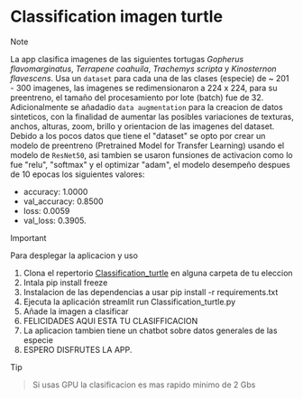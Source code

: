 # Classification imagen turtle

> [!NOTE]
> La app clasifica imagenes de las siguientes tortugas *Gopherus flavomarginatus*, *Terrapene coahuila*, *Trachemys scripta* y *Kinosternon flavescens*. Usa un `dataset` para cada una de las clases (especie) de ~ 201 - 300 imagenes, las imagenes se redimensionaron a 224 x 224, para su preentreno, el tamaño del procesamiento por lote (batch) fue de 32. Adicionalmente se añadadio `data augmentation` para la creacion de datos sinteticos, con la finalidad de aumentar las posibles variaciones de texturas, anchos, alturas, zoom, brillo y orientacion de las imagenes del dataset. Debido a los pocos datos que tiene el "dataset" se opto por crear un modelo de preentreno (Pretrained Model for Transfer Learning) usando el modelo de `ResNet50`, asi tambien se usaron funsiones de activacion como lo fue "relu", "softmax" y el optimizar "adam", el modelo desempeño despues de 10 epocas los siguientes valores:
> - accuracy: 1.0000
> - val_accuracy: 0.8500
> - loss: 0.0059
> -  val_loss: 0.3905.

> [!IMPORTANT]  
>Para desplegar la aplicacion y uso
>  1. Clona el repertorio [Classification_turtle](https://github.com/Br1Rdz/Classification_turtle.git) en alguna carpeta de tu eleccion
>  2. Intala pip install freeze
>  3. Instalacion de las dependencias a usar pip install -r requirements.txt
>  4. Ejecuta la aplicación streamlit run Classification_turtle.py
>  5. Añade la imagen a clasificar
>  6. FELICIDADES AQUI ESTA TU CLASIFFICACION
>  7. La aplicacion tambien tiene un chatbot sobre datos generales de las especie
>  8. ESPERO DISFRUTES LA APP.

> [!TIP]
> > Si usas GPU la clasificacion es mas rapido minimo de 2 Gbs
